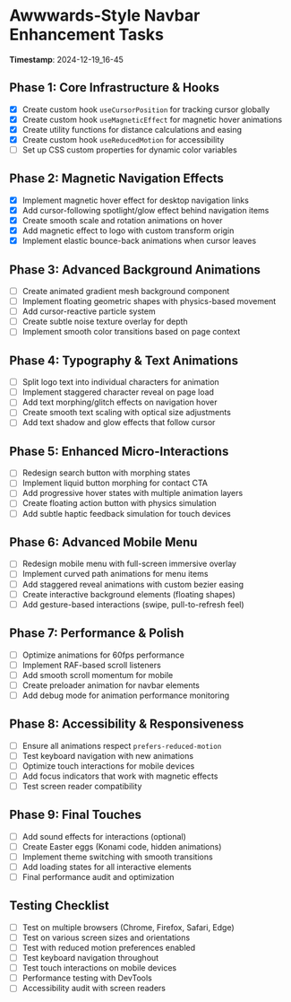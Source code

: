 # Awwwards-Style Navbar Enhancement Tasks

**Timestamp**: 2024-12-19_16-45

## Phase 1: Core Infrastructure & Hooks

- [x] Create custom hook `useCursorPosition` for tracking cursor globally
- [x] Create custom hook `useMagneticEffect` for magnetic hover animations
- [x] Create utility functions for distance calculations and easing
- [x] Create custom hook `useReducedMotion` for accessibility
- [ ] Set up CSS custom properties for dynamic color variables

## Phase 2: Magnetic Navigation Effects

- [x] Implement magnetic hover effect for desktop navigation links
- [x] Add cursor-following spotlight/glow effect behind navigation items
- [x] Create smooth scale and rotation animations on hover
- [x] Add magnetic effect to logo with custom transform origin
- [x] Implement elastic bounce-back animations when cursor leaves

## Phase 3: Advanced Background Animations

- [ ] Create animated gradient mesh background component
- [ ] Implement floating geometric shapes with physics-based movement
- [ ] Add cursor-reactive particle system
- [ ] Create subtle noise texture overlay for depth
- [ ] Implement smooth color transitions based on page context

## Phase 4: Typography & Text Animations

- [ ] Split logo text into individual characters for animation
- [ ] Implement staggered character reveal on page load
- [ ] Add text morphing/glitch effects on navigation hover
- [ ] Create smooth text scaling with optical size adjustments
- [ ] Add text shadow and glow effects that follow cursor

## Phase 5: Enhanced Micro-Interactions

- [ ] Redesign search button with morphing states
- [ ] Implement liquid button morphing for contact CTA
- [ ] Add progressive hover states with multiple animation layers
- [ ] Create floating action button with physics simulation
- [ ] Add subtle haptic feedback simulation for touch devices

## Phase 6: Advanced Mobile Menu

- [ ] Redesign mobile menu with full-screen immersive overlay
- [ ] Implement curved path animations for menu items
- [ ] Add staggered reveal animations with custom bezier easing
- [ ] Create interactive background elements (floating shapes)
- [ ] Add gesture-based interactions (swipe, pull-to-refresh feel)

## Phase 7: Performance & Polish

- [ ] Optimize animations for 60fps performance
- [ ] Implement RAF-based scroll listeners
- [ ] Add smooth scroll momentum for mobile
- [ ] Create preloader animation for navbar elements
- [ ] Add debug mode for animation performance monitoring

## Phase 8: Accessibility & Responsiveness

- [ ] Ensure all animations respect `prefers-reduced-motion`
- [ ] Test keyboard navigation with new animations
- [ ] Optimize touch interactions for mobile devices
- [ ] Add focus indicators that work with magnetic effects
- [ ] Test screen reader compatibility

## Phase 9: Final Touches

- [ ] Add sound effects for interactions (optional)
- [ ] Create Easter eggs (Konami code, hidden animations)
- [ ] Implement theme switching with smooth transitions
- [ ] Add loading states for all interactive elements
- [ ] Final performance audit and optimization

## Testing Checklist

- [ ] Test on multiple browsers (Chrome, Firefox, Safari, Edge)
- [ ] Test on various screen sizes and orientations
- [ ] Test with reduced motion preferences enabled
- [ ] Test keyboard navigation throughout
- [ ] Test touch interactions on mobile devices
- [ ] Performance testing with DevTools
- [ ] Accessibility audit with screen readers
